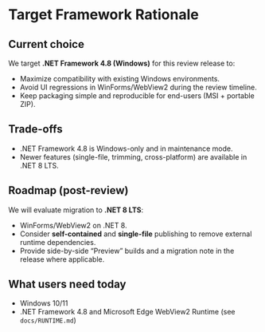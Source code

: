 # Target Framework Rationale

## Current choice
We target **.NET Framework 4.8 (Windows)** for this review release to:
- Maximize compatibility with existing Windows environments.
- Avoid UI regressions in WinForms/WebView2 during the review timeline.
- Keep packaging simple and reproducible for end-users (MSI + portable ZIP).

## Trade-offs
- .NET Framework 4.8 is Windows-only and in maintenance mode.
- Newer features (single-file, trimming, cross-platform) are available in .NET 8 LTS.

## Roadmap (post-review)
We will evaluate migration to **.NET 8 LTS**:
- WinForms/WebView2 on .NET 8.
- Consider **self-contained** and **single-file** publishing to remove external runtime dependencies.
- Provide side-by-side “Preview” builds and a migration note in the release where applicable.

## What users need today
- Windows 10/11
- .NET Framework 4.8 and Microsoft Edge WebView2 Runtime (see `docs/RUNTIME.md`)
